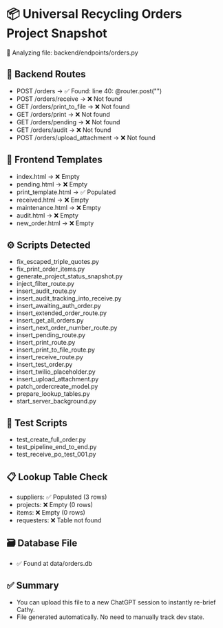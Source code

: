 # 📦 Universal Recycling Orders Project Snapshot

📁 Analyzing file: backend/endpoints/orders.py

## 🧠 Backend Routes
- POST /orders → ✅ Found: line 40: @router.post("")
- POST /orders/receive → ❌ Not found
- GET /orders/print_to_file → ❌ Not found
- GET /orders/print → ❌ Not found
- GET /orders/pending → ❌ Not found
- GET /orders/audit → ❌ Not found
- POST /orders/upload_attachment → ❌ Not found

## 🎨 Frontend Templates

- index.html → ❌ Empty
- pending.html → ❌ Empty
- print_template.html → ✅ Populated
- received.html → ❌ Empty
- maintenance.html → ❌ Empty
- audit.html → ❌ Empty
- new_order.html → ❌ Empty

## ⚙️ Scripts Detected

- fix_escaped_triple_quotes.py
- fix_print_order_items.py
- generate_project_status_snapshot.py
- inject_filter_route.py
- insert_audit_route.py
- insert_audit_tracking_into_receive.py
- insert_awaiting_auth_order.py
- insert_extended_order_route.py
- insert_get_all_orders.py
- insert_next_order_number_route.py
- insert_pending_route.py
- insert_print_route.py
- insert_print_to_file_route.py
- insert_receive_route.py
- insert_test_order.py
- insert_twilio_placeholder.py
- insert_upload_attachment.py
- patch_ordercreate_model.py
- prepare_lookup_tables.py
- start_server_background.py

## 🧪 Test Scripts

- test_create_full_order.py
- test_pipeline_end_to_end.py
- test_receive_po_test_001.py

## 📋 Lookup Table Check

- suppliers: ✅ Populated (3 rows)
- projects: ❌ Empty (0 rows)
- items: ❌ Empty (0 rows)
- requesters: ❌ Table not found

## 🗃️ Database File

- ✅ Found at data/orders.db

## ✅ Summary

- You can upload this file to a new ChatGPT session to instantly re-brief Cathy.
- File generated automatically. No need to manually track dev state.
